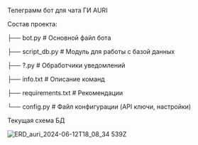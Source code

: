 Телеграмм бот для чата ГИ AURI

Состав проекта:

├── bot.py             # Основной файл бота

├── script_db.py       # Модуль для работы с базой данных

├── ?.py               # Обработчики уведомлений

├── info.txt           # Описание команд

├── requirements.txt   # Рекомендации

└── config.py          # Файл конфигурации (API ключи, настройки)


Текущая схема БД 

![ERD_auri_2024-06-12T18_08_34 539Z](https://github.com/matseyn/AURI_bot/assets/165843276/30f554a9-e020-42c9-9e3f-fe57b5d226bd)
